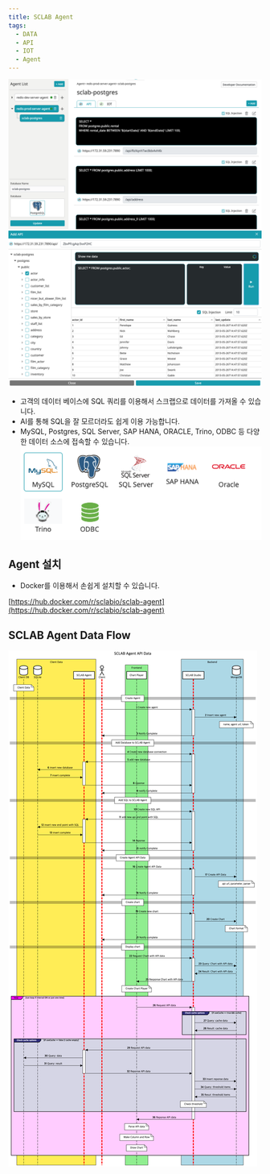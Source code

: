 ```yaml
---
title: SCLAB Agent
tags:
  - DATA
  - API
  - IOT
  - Agent
---
```


![SCLAB Agent](./agentmain.png)
![SCLAB Agent](./addsql.png)

- 고객의 데이터 베이스에 SQL 쿼리를 이용해서 스크랩으로 데이터를 가져올 수 있습니다.
- AI를 통해 SQL을 잘 모르더라도 쉽게 이용 가능합니다.
- MySQL, Postgres, SQL Server, SAP HANA, ORACLE, Trino, ODBC 등 다양한 데이터 소스에 접속할 수 있습니다.
![SCLAB Agent](./supportdb.png)

## Agent 설치

- Docker를 이용해서 손쉽게 설치할 수 있습니다.

[https://hub.docker.com/r/sclabio/sclab-agent](https://hub.docker.com/r/sclabio/sclab-agent)

## SCLAB Agent Data Flow

![SCLAB Agent Data Flow](./Agent.png)
